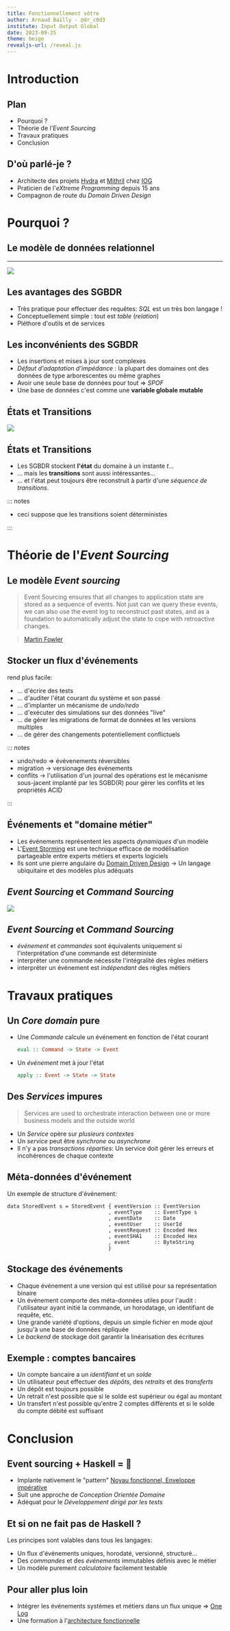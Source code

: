 ```yaml
---
title: Fonctionnellement vôtre
author: Arnaud Bailly - @dr_c0d3
institute: Input Output Global
date: 2023-09-25
theme: beige
revealjs-url: /reveal.js
---
```


# Introduction

## Plan

* Pourquoi ?
* Théorie de l'_Event Sourcing_
* Travaux pratiques
* Conclusion

## D'où parlé-je ?

* Architecte des projets [Hydra](https://hydra.family) et [Mithril](https://mithril.network) chez [IOG](https://iohk.io)
* Praticien de l'_eXtreme Programming_ depuis 15 ans
* Compagnon de route du _Domain Driven Design_

# Pourquoi ?

## Le modèle de données relationnel

----

![](/images/relational-model.gif)

## Les avantages des SGBDR

* Très pratique pour effectuer des requêtes: _SQL_ est un très bon langage !
* Conceptuellement simple : tout est _table_ (_relation_)
* Pléthore d'outils et de services

## Les inconvénients des SGBDR

* Les insertions et mises à jour sont complexes
* *Défaut d'adaptation d'impédance* : la plupart des domaines ont des données de type arborescentes ou même graphes
* Avoir une seule base de données pour tout $\Longrightarrow$ *SPOF*
* Une base de données c'est comme une **variable globale mutable**

## États et Transitions

![](/images/state-transitions.png)

## États et Transitions

* Les SGBDR stockent **l'état** du domaine à un instante $t$...
* ... mais les **transitions** sont aussi intéressantes...
* ... et l'état peut toujours être reconstruit à partir d'une *séquence de transitions*.

::: notes

* ceci suppose que les transitions soient déterministes

:::

# Théorie de l'_Event Sourcing_

## Le modèle _Event sourcing_

> Event Sourcing ensures that all changes to application state are stored as a sequence of events. Not just can we query these
> events, we can also use the event log to reconstruct past states, and as a foundation to automatically adjust the state to cope
> with retroactive changes.

> [Martin Fowler](http://martinfowler.com/eaaDev/EventSourcing.html)

## Stocker un flux d'événements

rend plus facile:

* $\dots$ d'écrire des tests
* $\dots$ d'auditer l'état courant du système et son passé
* $\dots$ d'implanter un mécanisme de _undo/redo_
* $\dots$ d'exécuter des simulations sur des données "live"
* $\dots$ de gérer les migrations de format de données et les versions multiples
* $\dots$ de gérer des changements potentiellement conflictuels

::: notes

* undo/redo => évévenements réversibles
* migration -> versionage des événements
* conflits -> l'utilisation d'un journal des opérations est le mécanisme sous-jacent implanté par les SGBD(R) pour gérer les conflits et les propriétés ACID

:::

## Événements et "domaine métier"

* Les événements représentent les aspects _dynamiques_ d'un modèle
* L'[Event Storming](http://ziobrando.blogspot.sg/2013/11/introducing-event-storming.html) est une technique efficace de modélisation partageable entre experts métiers et experts logiciels
* Ils sont une pierre angulaire du [Domain Driven Design](http://www.amazon.fr/Domain-Driven-Design-Tackling-Complexity-Software/dp/0321125215) $\longrightarrow$ Un langage ubiquitaire et des modèles plus adéquats

## _Event Sourcing_ et _Command Sourcing_

![](/images/transducer.jpg)

## _Event Sourcing_ et _Command Sourcing_

* _événement_ et _commandes_ sont équivalents uniquement si l'interprétation d'une commande est déterministe
* interpréter une commande nécessite l'intégralité des règles métiers
* interpréter un événement est _indépendant_ des règles métiers

# Travaux pratiques

## Un _Core domain_ pure

* Une _Commande_ calcule un événement en fonction de l'état courant

    ```haskell
    eval :: Command -> State -> Event
    ```

* Un _événement_ met à jour l'état

    ```haskell
    apply :: Event -> State -> State
    ```

## Des _Services_ impures

> Services are used to orchestrate interaction between one or more business models and the outside world

* Un _Service_ opère sur *plusieurs contextes*
* Un _service_ peut être _synchrone_ ou _asynchrone_
* Il n'y a pas *transactions réparties*: Un service doit gérer les erreurs et incohérences de chaque contexte

## Méta-données d'événement

Un exemple de structure d'événement:

```
data StoredEvent s = StoredEvent { eventVersion :: EventVersion
                                 , eventType    :: EventType s
                                 , eventDate    :: Date
                                 , eventUser    :: UserId
                                 , eventRequest :: Encoded Hex
                                 , eventSHA1    :: Encoded Hex
                                 , event        :: ByteString
                                 }
```

## Stockage des événements

* Chaque événement a une version qui est utilisé pour sa représentation binaire
* Un événement comporte des méta-données utiles pour l'audit : l'utilisateur ayant initié la commande, un horodatage, un identifiant de requête, etc.
* Une grande variété d'options, depuis un simple fichier en mode _ajout_ jusqu'à une base de données répliquée
* Le _backend_ de stockage doit garantir la linéarisation des écritures

## Exemple : comptes bancaires

* Un compte bancaire a un _identifiant_ et un _solde_
* Un utilisateur peut effectuer des _dépôts_, des _retraits_ et des _transferts_
* Un dépôt est toujours possible
* Un retrait n'est possible que si le solde est supérieur ou égal au montant
* Un transfert n'est possible qu'entre 2 comptes différents et si le solde du compte débité est suffisant

# Conclusion

## Event sourcing + Haskell = :rocket:

* Implante nativement le "pattern" [Noyau fonctionnel, Enveloppe impérative](https://www.destroyallsoftware.com/screencasts/catalog/functional-core-imperative-shell)
* Suit une approche de _Conception Orientée Domaine_
* Adéquat pour le _Développement dirigé par les tests_

## Et si on ne fait pas de Haskell ?

Les principes sont valables dans tous les langages:

* Un flux d'événements uniques, horodaté, versionné, structuré...
* Des _commandes_ et des _événements_ immutables définis avec le métier
* Un modèle purement _calculatoire_ facilement testable

## Pour aller plus loin

* Intégrer les événements systèmes et métiers dans un flux unique $\Longrightarrow$ [One Log](https://codesync.global/media/one-log-arnaud-bailly-yann-schwartz/)
* Une formation à l'[architecture fonctionnelle](https://funar.pankzsoft.com/)
